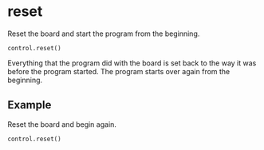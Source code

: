 # reset

Reset the board and start the program from the beginning.

```sig
control.reset()
```

Everything that the program did with the board is set back to the way it was before the program started. The program starts over again from the beginning.

## Example

Reset the board and begin again.

```blocks
control.reset()
```